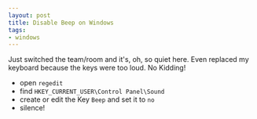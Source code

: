```yaml
---
layout: post
title: Disable Beep on Windows
tags:
- windows
---
```


Just switched the team/room and it's, oh, so quiet here. Even replaced my
keyboard because the keys were too loud. No Kidding!

* open `regedit`
* find `HKEY_CURRENT_USER\Control Panel\Sound`
* create or edit the Key `Beep` and set it to `no`
* silence!

